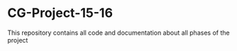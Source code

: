 # CG-Project-15-16
This repository contains all code and documentation about all phases of the project
